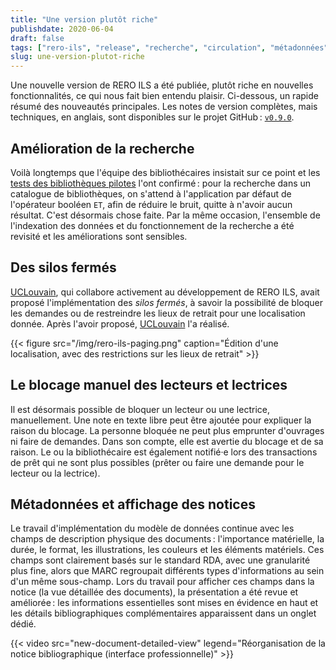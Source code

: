 ```yaml
---
title: "Une version plutôt riche"
publishdate: 2020-06-04
draft: false 
tags: ["rero-ils", "release", "recherche", "circulation", "métadonnées", "affichage"]
slug: une-version-plutot-riche
---
```


Une nouvelle version de RERO ILS a été publiée, plutôt
riche en nouvelles fonctionnalités, ce qui nous fait bien entendu plaisir.
Ci-dessous, un rapide résumé des nouveautés principales. Les notes de version
complètes, mais techniques, en anglais, sont disponibles sur le projet GitHub :
[`v0.9.0`][1].

<!--more-->

## Amélioration de la recherche

Voilà longtemps que l'équipe des bibliothécaires insistait sur ce point et
les [tests des bibliothèques pilotes][2] l'ont confirmé : pour la recherche dans
un catalogue de bibliothèques, on s'attend à l'application par défaut de
l'opérateur booléen `ET`, afin de réduire le bruit, quitte à n'avoir aucun
résultat. C'est désormais chose faite. Par la même occasion, l'ensemble de
l'indexation des données et du fonctionnement de la recherche a été revisité
et les améliorations sont sensibles.

## Des silos fermés

[UCLouvain][3], qui collabore activement au développement de 
RERO ILS, avait proposé l'implémentation des *silos 
fermés*, à savoir la possibilité de bloquer les demandes ou de restreindre les
lieux de retrait pour une localisation donnée. Après l'avoir proposé,
[UCLouvain][3] l'a réalisé.

{{< figure src="/img/rero-ils-paging.png" caption="Édition d'une localisation, avec des restrictions sur les lieux de retrait" >}}

## Le blocage manuel des lecteurs et lectrices

Il est désormais possible de bloquer un lecteur ou une lectrice, manuellement.
Une note en texte libre peut être ajoutée pour expliquer la raison du blocage.
La personne bloquée ne peut plus emprunter d'ouvrages ni faire
de demandes. Dans son compte, elle est avertie du blocage et de sa raison.
Le ou la bibliothécaire est également notifié·e lors des transactions de prêt qui
ne sont plus possibles (prêter ou faire une demande pour le lecteur ou la
lectrice).

## Métadonnées et affichage des notices

Le travail d'implémentation du modèle de données continue avec les champs de
description physique des documents : l'importance matérielle, la durée, le
format, les illustrations, les couleurs et les éléments matériels. Ces champs
sont clairement basés sur le standard RDA, avec une granularité plus fine,
alors que MARC regroupait différents types d'informations
au sein d'un même sous-champ. Lors du travail pour afficher ces champs dans la
notice (la vue détaillée des documents), la présentation a été revue et
améliorée : les informations essentielles sont mises en évidence en haut et les
détails bibliographiques complémentaires apparaissent dans un onglet dédié.

{{< video src="new-document-detailed-view" legend="Réorganisation de la notice bibliographique (interface professionnelle)" >}}


[1]: https://github.com/rero/rero-ils/blob/master/RELEASE-NOTES.rst#v090
[2]: /rero-ils-s-expose-aux-tests/
[3]: https://uclouvain.be/fr/bibliotheques
